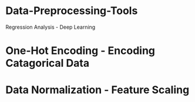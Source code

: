 # Data-Preprocessing-Tools
Regression Analysis - Deep Learning

# One-Hot Encoding - Encoding Catagorical Data


# Data Normalization - Feature Scaling
